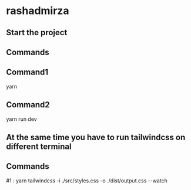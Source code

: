 # rashadmirza
## Start the project
## Commands
## Command1 
 yarn
## Command2
 yarn run dev
## At the same time you have to run tailwindcss on different terminal 
## Commands
#1 : yarn tailwindcss -i ./src/styles.css -o ./dist/output.css --watch 
